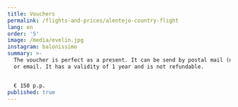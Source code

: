 ```yaml
---
title: Vouchers
permalink: /flights-and-prices/alentejo-country-flight
lang: en
order: '5'
image: /media/evelin.jpg
instagram: balonissimo
summary: >-
  The voucher is perfect as a present. It can be send by postal mail (national)
  or email. It has a validity of 1 year and is not refundable.


  € 150 p.p.
published: true
---
```


